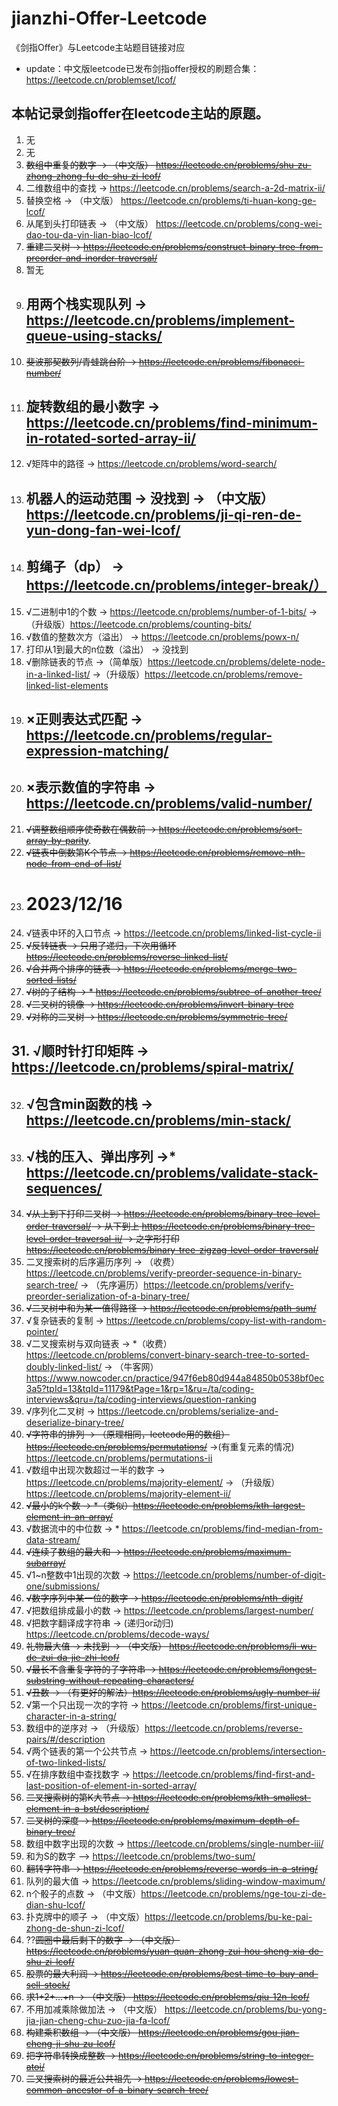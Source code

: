 # jianzhi-Offer-Leetcode
《剑指Offer》与Leetcode主站题目链接对应
* update：中文版leetcode已发布剑指offer授权的刷题合集：https://leetcode.cn/problemset/lcof/
## 本帖记录剑指offer在leetcode主站的原题。
1. 无
2. 无
3. ~~数组中重复的数字 -> （中文版） https://leetcode.cn/problems/shu-zu-zhong-zhong-fu-de-shu-zi-lcof/~~
4. 二维数组中的查找 -> https://leetcode.cn/problems/search-a-2d-matrix-ii/
5. 替换空格 -> （中文版） https://leetcode.cn/problems/ti-huan-kong-ge-lcof/
6. 从尾到头打印链表 -> （中文版） https://leetcode.cn/problems/cong-wei-dao-tou-da-yin-lian-biao-lcof/
7. ~~重建二叉树 -> https://leetcode.cn/problems/construct-binary-tree-from-preorder-and-inorder-traversal/~~
8. 暂无
9. ## 用两个栈实现队列 -> https://leetcode.cn/problems/implement-queue-using-stacks/ ##
10. ~~斐波那契数列/青蛙跳台阶 -> https://leetcode.cn/problems/fibonacci-number/~~
11. ## 旋转数组的最小数字 -> https://leetcode.cn/problems/find-minimum-in-rotated-sorted-array-ii/ ##
12. √矩阵中的路径 -> https://leetcode.cn/problems/word-search/
13. ## 机器人的运动范围 -> 没找到 -> （中文版）https://leetcode.cn/problems/ji-qi-ren-de-yun-dong-fan-wei-lcof/ ##
14. ## 剪绳子（dp） -> https://leetcode.cn/problems/integer-break/） ##
15. √二进制中1的个数 -> https://leetcode.cn/problems/number-of-1-bits/ ->（升级版）https://leetcode.cn/problems/counting-bits/
16. √数值的整数次方（溢出） -> https://leetcode.cn/problems/powx-n/
17. 打印从1到最大的n位数（溢出） -> 没找到
18. √删除链表的节点 ->（简单版）https://leetcode.cn/problems/delete-node-in-a-linked-list/ ->（升级版）https://leetcode.cn/problems/remove-linked-list-elements 
19. ## ×正则表达式匹配 -> https://leetcode.cn/problems/regular-expression-matching/ ##
20. ## ×表示数值的字符串 -> https://leetcode.cn/problems/valid-number/ ##
21. ~~√调整数组顺序使奇数在偶数前 -> https://leetcode.cn/problems/sort-array-by-parity~~.
22. ~~√链表中倒数第K个节点 -> https://leetcode.cn/problems/remove-nth-node-from-end-of-list/~~
23. # 2023/12/16
24. √链表中环的入口节点 -> https://leetcode.cn/problems/linked-list-cycle-ii
25. ~~√反转链表 -> 只用了递归，下次用循环 https://leetcode.cn/problems/reverse-linked-list/~~
26. ~~√合并两个排序的链表 -> https://leetcode.cn/problems/merge-two-sorted-lists/~~
27. ~~√树的子结构 -> * https://leetcode.cn/problems/subtree-of-another-tree/~~
28. ~~√二叉树的镜像 -> https://leetcode.cn/problems/invert-binary-tree~~
29. ~~√对称的二叉树 -> https://leetcode.cn/problems/symmetric-tree/~~
## 31. √顺时针打印矩阵 -> https://leetcode.cn/problems/spiral-matrix/ ##
32. ## √包含min函数的栈 -> https://leetcode.cn/problems/min-stack/ ##
33. ## √栈的压入、弹出序列 ->* https://leetcode.cn/problems/validate-stack-sequences/ ##
34. ~~√从上到下打印二叉树 -> https://leetcode.cn/problems/binary-tree-level-order-traversal/ -> 从下到上 https://leetcode.cn/problems/binary-tree-level-order-traversal-ii/ -> 之字形打印 https://leetcode.cn/problems/binary-tree-zigzag-level-order-traversal/~~
35. 二叉搜索树的后序遍历序列 -> （收费）https://leetcode.cn/problems/verify-preorder-sequence-in-binary-search-tree/ -> （先序遍历）https://leetcode.cn/problems/verify-preorder-serialization-of-a-binary-tree/
36. ~~√二叉树中和为某一值得路径 -> https://leetcode.cn/problems/path-sum/~~
37. √复杂链表的复制 -> https://leetcode.cn/problems/copy-list-with-random-pointer/
38. √二叉搜索树与双向链表 -> *（收费）https://leetcode.cn/problems/convert-binary-search-tree-to-sorted-doubly-linked-list/ -> （牛客网）https://www.nowcoder.cn/practice/947f6eb80d944a84850b0538bf0ec3a5?tpId=13&tqId=11179&tPage=1&rp=1&ru=/ta/coding-interviews&qru=/ta/coding-interviews/question-ranking
39. √序列化二叉树 -> https://leetcode.cn/problems/serialize-and-deserialize-binary-tree/
40. ~~√字符串的排列 -> （原理相同，leetcode用的数组）https://leetcode.cn/problems/permutations/~~ ->(有重复元素的情况) https://leetcode.cn/problems/permutations-ii
41. √数组中出现次数超过一半的数字 -> https://leetcode.cn/problems/majority-element/ -> （升级版） https://leetcode.cn/problems/majority-element-ii/
42. ~~√最小的k个数 -> *（类似）https://leetcode.cn/problems/kth-largest-element-in-an-array/~~
43. √数据流中的中位数 -> * https://leetcode.cn/problems/find-median-from-data-stream/
44. ~~√连续子数组的最大和 -> https://leetcode.cn/problems/maximum-subarray/~~
45. √1~n整数中1出现的次数 -> https://leetcode.cn/problems/number-of-digit-one/submissions/
46. ~~√数字序列中某一位的数字 -> https://leetcode.cn/problems/nth-digit/~~
47. √把数组排成最小的数 -> https://leetcode.cn/problems/largest-number/
48. √把数字翻译成字符串 -> (递归or动归) https://leetcode.cn/problems/decode-ways/
49. ~~礼物最大值 -> 未找到 -> （中文版） https://leetcode.cn/problems/li-wu-de-zui-da-jie-zhi-lcof/~~
50. ~~√最长不含重复字符的子字符串 -> https://leetcode.cn/problems/longest-substring-without-repeating-characters/~~
51. ~~√丑数 -> （有更好的解法）https://leetcode.cn/problems/ugly-number-ii/~~
52. √第一个只出现一次的字符 ->  https://leetcode.cn/problems/first-unique-character-in-a-string/
53. 数组中的逆序对 -> （升级版）https://leetcode.cn/problems/reverse-pairs/#/description
54. √两个链表的第一个公共节点 -> https://leetcode.cn/problems/intersection-of-two-linked-lists/
55. √在排序数组中查找数字 -> https://leetcode.cn/problems/find-first-and-last-position-of-element-in-sorted-array/
56. ~~二叉搜索树的第K大节点 -> https://leetcode.cn/problems/kth-smallest-element-in-a-bst/description/~~
57. ~~二叉树的深度 -> https://leetcode.cn/problems/maximum-depth-of-binary-tree/~~
58. 数组中数字出现的次数 -> https://leetcode.cn/problems/single-number-iii/
59. 和为S的数字 —> https://leetcode.cn/problems/two-sum/
60. ~~翻转字符串 -> https://leetcode.cn/problems/reverse-words-in-a-string/~~
61. 队列的最大值 -> https://leetcode.cn/problems/sliding-window-maximum/
62. n个骰子的点数 -> （中文版）https://leetcode.cn/problems/nge-tou-zi-de-dian-shu-lcof/
63. 扑克牌中的顺子 -> （中文版）https://leetcode.cn/problems/bu-ke-pai-zhong-de-shun-zi-lcof/
64. ??~~圆圈中最后剩下的数字 -> （中文版） https://leetcode.cn/problems/yuan-quan-zhong-zui-hou-sheng-xia-de-shu-zi-lcof/~~
65. ~~股票的最大利润 -> https://leetcode.cn/problems/best-time-to-buy-and-sell-stock/~~
66. ~~求1+2+…+n -> （中文版） https://leetcode.cn/problems/qiu-12n-lcof/~~
67. 不用加减乘除做加法 -> （中文版） https://leetcode.cn/problems/bu-yong-jia-jian-cheng-chu-zuo-jia-fa-lcof/
68. ~~构建乘积数组 -> （中文版） https://leetcode.cn/problems/gou-jian-cheng-ji-shu-zu-lcof/~~
69. ~~把字符串转换成整数 -> https://leetcode.cn/problems/string-to-integer-atoi/~~
70. ~~二叉搜索树的最近公共祖先 -> https://leetcode.cn/problems/lowest-common-ancestor-of-a-binary-search-tree/~~
